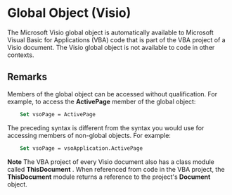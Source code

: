 
# Global Object (Visio)

The Microsoft Visio global object is automatically available to Microsoft Visual Basic for Applications (VBA) code that is part of the VBA project of a Visio document. The Visio global object is not available to code in other contexts.


## Remarks

Members of the global object can be accessed without qualification. For example, to access the  **ActivePage** member of the global object:


```vb
    Set vsoPage = ActivePage 
```

The preceding syntax is different from the syntax you would use for accessing members of non-global objects. For example:




```vb
    Set vsoPage = vsoApplication.ActivePage
```


 **Note**  The VBA project of every Visio document also has a class module called  **ThisDocument** . When referenced from code in the VBA project, the **ThisDocument** module returns a reference to the project's **Document** object.

